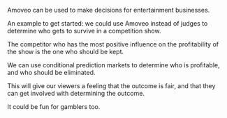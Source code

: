 Amoveo can be used to make decisions for entertainment businesses.

An example to get started: we could use Amoveo instead of judges to determine who gets to survive in a competition show.

The competitor who has the most positive influence on the profitability of the show is the one who should be kept.

We can use conditional prediction markets to determine who is profitable, and who should be eliminated.

This will give our viewers a feeling that the outcome is fair, and that they can get involved with determining the outcome.

It could be fun for gamblers too.
